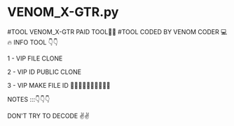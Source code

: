 # VENOM_X-GTR.py
#TOOL VENOM_X-GTR   PAID  TOOL🥰🥰
#TOOL CODED BY VENOM CODER 💻🔥
INFO TOOL  👇👇

1 - VIP FILE CLONE

2 - VIP ID PUBLIC CLONE 

3 - VIP MAKE FILE ID 
🤟🤟🤟🤟🤟🤟🤟🤟🤟🤟

NOTES :::👇👇👇

DON'T TRY TO DECODE ✌✌

